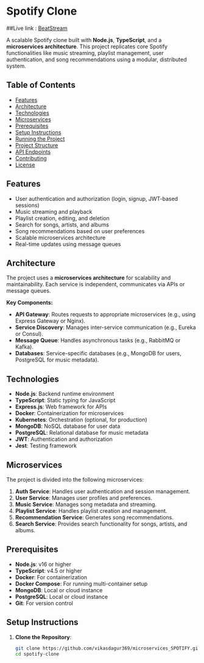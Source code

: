 # Spotify Clone

##Live link : [BeatStream](http://13.61.33.115:3000/)

A scalable Spotify clone built with **Node.js**, **TypeScript**, and a **microservices architecture**. This project replicates core Spotify functionalities like music streaming, playlist management, user authentication, and song recommendations using a modular, distributed system.

## Table of Contents

- [Features](#features)
- [Architecture](#architecture)
- [Technologies](#technologies)
- [Microservices](#microservices)
- [Prerequisites](#prerequisites)
- [Setup Instructions](#setup-instructions)
- [Running the Project](#running-the-project)
- [Project Structure](#project-structure)
- [API Endpoints](#api-endpoints)
- [Contributing](#contributing)
- [License](#license)

## Features

- User authentication and authorization (login, signup, JWT-based sessions)
- Music streaming and playback
- Playlist creation, editing, and deletion
- Search for songs, artists, and albums
- Song recommendations based on user preferences
- Scalable microservices architecture
- Real-time updates using message queues

## Architecture

The project uses a **microservices architecture** for scalability and maintainability. Each service is independent, communicates via APIs or message queues.



**Key Components:**

- **API Gateway**: Routes requests to appropriate microservices (e.g., using Express Gateway or Nginx).
- **Service Discovery**: Manages inter-service communication (e.g., Eureka or Consul).
- **Message Queue**: Handles asynchronous tasks (e.g., RabbitMQ or Kafka).
- **Databases**: Service-specific databases (e.g., MongoDB for users, PostgreSQL for music metadata).

## Technologies

- **Node.js**: Backend runtime environment
- **TypeScript**: Static typing for JavaScript
- **Express.js**: Web framework for APIs
- **Docker**: Containerization for microservices
- **Kubernetes**: Orchestration (optional, for production)
- **MongoDB**: NoSQL database for user data
- **PostgreSQL**: Relational database for music metadata
- **JWT**: Authentication and authorization
- **Jest**: Testing framework

## Microservices

The project is divided into the following microservices:

1. **Auth Service**: Handles user authentication and session management.
2. **User Service**: Manages user profiles and preferences.
3. **Music Service**: Manages song metadata and streaming.
4. **Playlist Service**: Handles playlist creation and management.
5. **Recommendation Service**: Generates song recommendations.
6. **Search Service**: Provides search functionality for songs, artists, and albums.

## Prerequisites

- **Node.js**: v16 or higher
- **TypeScript**: v4.5 or higher
- **Docker**: For containerization
- **Docker Compose**: For running multi-container setup
- **MongoDB**: Local or cloud instance
- **PostgreSQL**: Local or cloud instance
- **Git**: For version control

## Setup Instructions

1. **Clone the Repository**:
   ```bash
   git clone https://github.com/vikasdagur369/microservices_SPOTIFY.git
   cd spotify-clone
   ```
